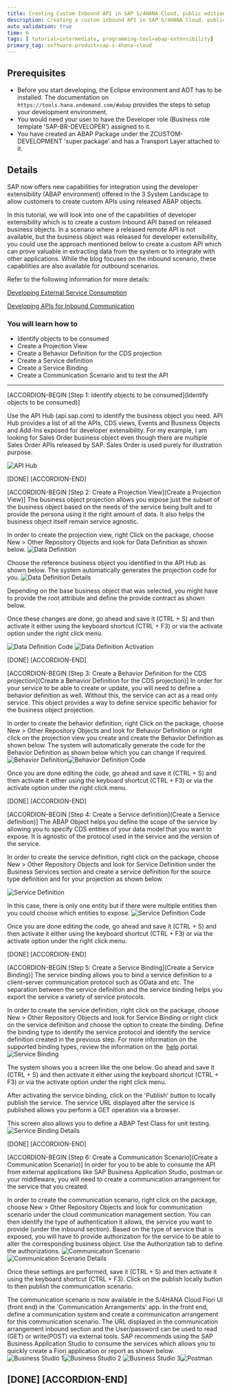 ```yaml
---
title: Creating Custom Inbound API in SAP S/4HANA Cloud, public edition
description: Creating a custom inbound API in SAP S/4HANA Cloud, public edition using Developer extensibility
auto_validation: true
time: 6
tags: [ tutorial>intermediate, programming-tool>abap-extensibility]
primary_tag: software-product>sap-s-4hana-cloud
---
```


## Prerequisites
 - Before you start developing, the Eclipse environment and ADT has to be installed. The documentation on `https://tools.hana.ondemand.com/#abap` provides the steps to setup your development environment.
 - You would need your user to have the Developer role (Business role template 'SAP-BR-DEVELOPER') assigned to it.
 - You have created an ABAP Package under the ZCUSTOM-DEVELOPMENT 'super package' and has a Transport Layer attached to it.

## Details
SAP now offers new capabilities for integration using the developer extensibility (ABAP environment) offered in the 3 System Landscape to allow customers to create custom APIs using released ABAP objects.

In this tutorial, we will look into one of the capabilities of developer extensibility which is to create a custom Inbound API based on released business objects. In a scenario where a released remote API is not available, but the business object was released for developer extensibility, you could use the approach mentioned below to create a custom API which can prove valuable in extracting data from the system or to integrate with other applications.
While the blog focuses on the inbound scenario, these capabilities are also available for outbound scenarios.

Refer to the following information for more details:

[Developing External Service Consumption](https://help.sap.com/docs/SAP_S4HANA_CLOUD/6aa39f1ac05441e5a23f484f31e477e7/f871712b816943b0ab5e04b60799e518.html)

[Developing APIs for Inbound Communication](https://help.sap.com/docs/SAP_S4HANA_CLOUD/6aa39f1ac05441e5a23f484f31e477e7/94ebfa045c75426ea32045f6bbba3be5.html)

### You will learn how to
  - Identify objects to be consumed
  - Create a Projection View
  - Create a Behavior Definition for the CDS projection
  - Create a Service definition
  - Create a Service Binding  
  - Create a Communication Scenario and to test the API

---

[ACCORDION-BEGIN [Step 1: Identify objects to be consumed](Identify objects to be consumed)]

Use the API Hub (api.sap.com) to identify the business object you need. API Hub provides a list of all the APIs, CDS views, Events and Business Objects and Add-Ins exposed for developer extensibility. For my example, I am looking for Sales Order business object even though there are multiple Sales Order APIs released by SAP. Sales Order is used purely for illustration purpose.

![API Hub](API-Hub.png)

[DONE]
[ACCORDION-END]

[ACCORDION-BEGIN [Step 2: Create a Projection View](Create a Projection View)]
The business object projection allows you expose just the subset of the business object based on the needs of the service being built and to provide the persona using it the right amount of data. It also helps the business object itself remain service agnostic.

In order to create the projection view, right Click on the package, choose New > Other Repository Objects and look for Data Definition as shown below.
![Data Definition ](Image-1-Data-Def.png)

Choose the reference business object you identified in the API Hub as shown below. The system automatically generates the projection code for you.
![Data Definition Details](Image-2-Data-Def-Details.png)

Depending on the base business object that was selected, you might have to provide the root attribute and define the provide contract as shown below.

Once these changes are done, go ahead and save it (CTRL + S) and then activate it either using the keyboard shortcut (CTRL + F3) or via the activate option under the right click menu.

![Data Definition Code](Image-3-Data-Definition-Code.png)
![Data Definition Activation](Image-4-Data-Definition-Activate.png)

[DONE]
[ACCORDION-END]

[ACCORDION-BEGIN [Step 3: Create a Behavior Definition for the CDS projection](Create a Behavior Definition for the CDS projection)]
In order for your service to be able to create or update, you will need to define a behavior definition as well. Without this, the service can act as a read only service. This object provides a way to define service specific behavior for the business object projection.

In order to create the behavior definition, right Click on the package, choose New > Other Repository Objects and look for Behavior Definition or right click on the projection view you create and create the Behavior Definition as shown below. The system will automatically generate the code for the Behavior Definition as shown below which you can change if required.
![Behavior Definition](Image-5-Behavior-Definition.png)![Behavior Definition Code](Image-6-Behavior-Definition-Code.png)

Once you are done editing the code, go ahead and save it (CTRL + S) and then activate it either using the keyboard shortcut (CTRL + F3) or via the activate option under the right click menu.

[DONE]
[ACCORDION-END]

[ACCORDION-BEGIN [Step 4: Create a Service definition](Create a Service definition)]
The ABAP Object helps you define the scope of the service by allowing you to specify CDS entities of your data model that you want to expose. It is agnostic of the protocol used in the service and the version of the service.

In order to create the service definition, right click on the package, choose New > Other Repository Objects and look for Service Definition under the Business Services section and create a service definition for the source type definition and for your projection as shown below.

![Service Definition](Image-7-Service-Definition.png)

In this case, there is only one entity but if there were multiple entities then you could choose which entities to expose.
![Service Definition Code](Image-7-Service-Definition-Code.png)

Once you are done editing the code, go ahead and save it (CTRL + S) and then activate it either using the keyboard shortcut (CTRL + F3) or via the activate option under the right click menu.

[DONE]
[ACCORDION-END]

[ACCORDION-BEGIN [Step 5: Create a Service Binding](Create a Service Binding)]
The service binding allows you to bind a service definition to a client-server communication protocol such as OData and etc. The separation between the service definition and the service binding helps you export the service a variety of service protocols.

In order to create the service definition, right click on the package, choose New > Other Repository Objects and look for Service Binding or right click on the service definition and choose the option to create the binding. Define the binding type to identify the service protocol and identify the service definition created in the previous step. For more information on the supported binding types, review the information on the  [help](https://help.sap.com/docs/SAP_S4HANA_CLOUD/6aa39f1ac05441e5a23f484f31e477e7/94ebfa045c75426ea32045f6bbba3be5.html) portal.
![Service Binding](Image-8-Service-Binding.png)

The system shows you a screen like the one below. Go ahead and save it (CTRL + S) and then activate it either using the keyboard shortcut (CTRL + F3) or via the activate option under the right click menu.

After activating the service binding, click on the 'Publish' button to locally publish the service. The service URL displayed after the service is published allows you perform a GET operation via a browser.

This screen also allows you to define a ABAP Test Class for unit testing.
![Service Binding Details](Image-8-Service-Binding-Details.png)

[DONE]
[ACCORDION-END]

[ACCORDION-BEGIN [Step 6: Create a Communication Scenario](Create a Communication Scenario)]
In order for you to be able to consume the API from external applications like SAP Business Application Studio, postman or your middleware, you will need to create a communication arrangement for the service that you created.

In order to create the communication scenario, right click on the package, choose New > Other Repository Objects and look for communication scenario under the cloud communication management section. You can then identify the type of authentication it allows, the service you want to provide (under the inbound section). Based on the type of service that is exposed, you will have to provide authorization for the service to be able to alter the corresponding business object. Use the Authorization tab to define the authorizations.
![Communication Scenario](Image-9-Comm-Scn.png)
![Communication Scenario Details](Image-9-Comm-Scn-Details.png)

Once these settings are performed, save it (CTRL + S) and then activate it using the keyboard shortcut (CTRL + F3). Click on the publish locally button to then publish the communication scenario.

The communication scenario is now available in the S/4HANA Cloud Fiori UI (front end) in the 'Communication Arrangements' app. In the front end, define a communication system and create a communication arrangement for this communication scenario. The URL displayed in the communication arrangement inbound section and the User/password can be used to read (GET) or write(POST) via external tools. SAP recommends using the SAP Business Application Studio to consume the services which allows you to quickly create a Fiori application or report as shown below.
![Business Studio 1](Image-10-Business-application-Studio1.png)![Business Studio 2](Image-10-Business-application-Studio.png)
![Business Studio 3](Image-10-Business-application-Studio3.png)![Postman](Image-10-Postman.png)

[DONE]
[ACCORDION-END]
---
